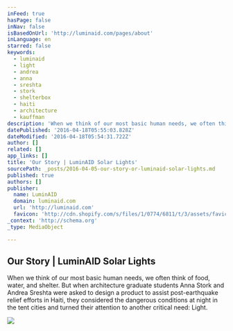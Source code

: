 ```yaml
---
inFeed: true
hasPage: false
inNav: false
isBasedOnUrl: 'http://luminaid.com/pages/about'
inLanguage: en
starred: false
keywords:
  - luminaid
  - light
  - andrea
  - anna
  - sreshta
  - stork
  - shelterbox
  - haiti
  - architecture
  - kauffman
description: 'When we think of our most basic human needs, we often think of food, water, and shelter. But when architecture graduate students Anna Stork and Andrea Sreshta were asked to design a product to assist post-earthquake relief efforts in Haiti, they considered the dangerous conditions at night in the tent cities and turned their attention to another critical need: Light.'
datePublished: '2016-04-18T05:55:03.828Z'
dateModified: '2016-04-18T05:54:31.722Z'
author: []
related: []
app_links: []
title: 'Our Story | LuminAID Solar Lights'
sourcePath: _posts/2016-04-05-our-story-or-luminaid-solar-lights.md
published: true
authors: []
publisher:
  name: LuminAID
  domain: luminaid.com
  url: 'http://luminaid.com'
  favicon: 'http://cdn.shopify.com/s/files/1/0774/6811/t/3/assets/favicon.png?13500104144776692121'
_context: 'http://schema.org'
_type: MediaObject

---
```

<article style=""><h1>Our Story | LuminAID Solar Lights</h1><p>When we think of our most basic human needs, we often think of food, water, and shelter. But when architecture graduate students Anna Stork and Andrea Sreshta were asked to design a product to assist post-earthquake relief efforts in Haiti, they considered the dangerous conditions at night in the tent cities and turned their attention to another critical need: Light.</p><img src="https://cdn.shopify.com/s/files/1/0774/6811/files/2010_LuminAID_Thumbnail_Timeline_grande.jpg?8098690300809517081" /></article>